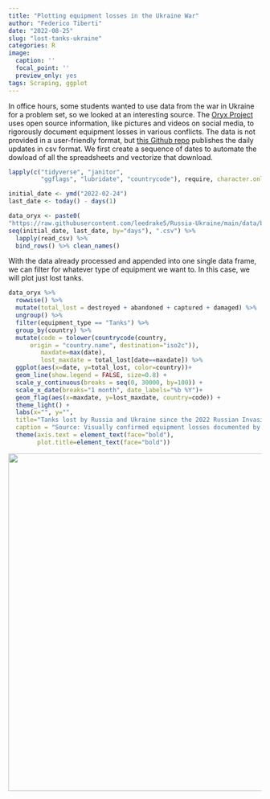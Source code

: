 ```yaml
---
title: "Plotting equipment losses in the Ukraine War"
author: "Federico Tiberti"
date: "2022-08-25"
slug: "lost-tanks-ukraine"
categories: R
image:
  caption: ''
  focal_point: ''
  preview_only: yes
tags: Scraping, ggplot
---
```




In office hours, some students wanted to use data from the war in Ukraine for a problem set, so we looked at an interesting source. The [Oryx Project](https://www.oryxspioenkop.com/) uses open source information, like pictures and videos on social media, to rigorously document equipment losses in various conflicts. The data is not provided in a user-friendly format, but [this Github repo](https://github.com/leedrake5/Russia-Ukraine/tree/main/data/byType) publishes the daily updates in csv format. We first create a sequence of dates to automate the dowload of all the spreadsheets and vectorize that download.


```r
lapply(c("tidyverse", "janitor",
         "ggflags", "lubridate", "countrycode"), require, character.only=T)

initial_date <- ymd("2022-02-24")
last_date <- today() - days(1)

data_oryx <- paste0(
"https://raw.githubusercontent.com/leedrake5/Russia-Ukraine/main/data/byType/", 
seq(initial_date, last_date, by="days"), ".csv") %>% 
  lapply(read_csv) %>% 
  bind_rows() %>% clean_names()
```

With the data already processed and appended into one single data frame, we can filter for whatever type of equipment we want to. In this case, we will plot just lost tanks.


```r
data_oryx %>% 
  rowwise() %>% 
  mutate(total_lost = destroyed + abandoned + captured + damaged) %>% 
  ungroup() %>% 
  filter(equipment_type == "Tanks") %>% 
  group_by(country) %>% 
  mutate(code = tolower(countrycode(country, 
      origin = "country.name", destination="iso2c")), 
         maxdate=max(date), 
         lost_maxdate = total_lost[date==maxdate]) %>% 
  ggplot(aes(x=date, y=total_lost, color=country))+
  geom_line(show.legend = FALSE, size=0.8) +
  scale_y_continuous(breaks = seq(0, 30000, by=100)) +
  scale_x_date(breaks="1 month", date_labels="%b %Y")+
  geom_flag(aes(x=maxdate, y=lost_maxdate, country=code)) +
  theme_light() +
  labs(x="", y="", 
  title="Tanks lost by Russia and Ukraine since the 2022 Russian Invasion", 
  caption = "Source: Visually confirmed equipment losses documented by Oryx Project") +
  theme(axis.text = element_text(face="bold"), 
        plot.title=element_text(face="bold"))
```

<img src="{{< blogdown/postref >}}index.en_files/figure-html/unnamed-chunk-3-1.png" width="672" />


